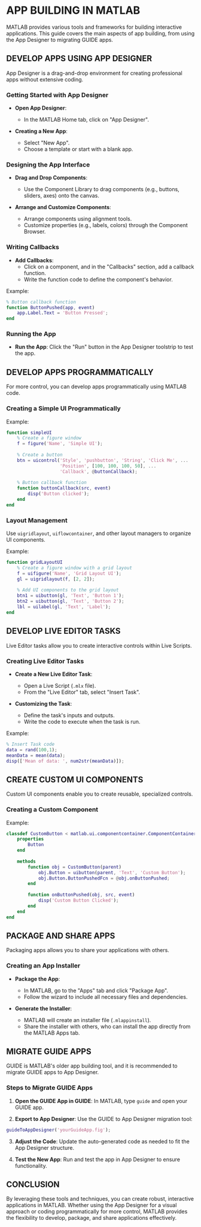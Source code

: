 # APP BUILDING IN MATLAB

MATLAB provides various tools and frameworks for building interactive applications. This guide covers the main aspects of app building, from using the App Designer to migrating GUIDE apps.

## DEVELOP APPS USING APP DESIGNER

App Designer is a drag-and-drop environment for creating professional apps without extensive coding.

### Getting Started with App Designer

- **Open App Designer**:
  - In the MATLAB Home tab, click on "App Designer".

- **Creating a New App**:
  - Select "New App".
  - Choose a template or start with a blank app.

### Designing the App Interface

- **Drag and Drop Components**:
  - Use the Component Library to drag components (e.g., buttons, sliders, axes) onto the canvas.

- **Arrange and Customize Components**:
  - Arrange components using alignment tools.
  - Customize properties (e.g., labels, colors) through the Component Browser.

### Writing Callbacks

- **Add Callbacks**:
  - Click on a component, and in the "Callbacks" section, add a callback function.
  - Write the function code to define the component's behavior.

Example:
```matlab
% Button callback function
function ButtonPushed(app, event)
    app.Label.Text = 'Button Pressed';
end
```

### Running the App

- **Run the App**: Click the "Run" button in the App Designer toolstrip to test the app.

## DEVELOP APPS PROGRAMMATICALLY

For more control, you can develop apps programmatically using MATLAB code.

### Creating a Simple UI Programmatically

Example:
```matlab
function simpleUI
    % Create a figure window
    f = figure('Name', 'Simple UI');
    
    % Create a button
    btn = uicontrol('Style', 'pushbutton', 'String', 'Click Me', ...
                    'Position', [100, 100, 100, 50], ...
                    'Callback', @buttonCallback);
    
    % Button callback function
    function buttonCallback(src, event)
        disp('Button clicked');
    end
end
```

### Layout Management

Use `uigridlayout`, `uiflowcontainer`, and other layout managers to organize UI components.

Example:
```matlab
function gridLayoutUI
    % Create a figure window with a grid layout
    f = uifigure('Name', 'Grid Layout UI');
    gl = uigridlayout(f, [2, 2]);
    
    % Add UI components to the grid layout
    btn1 = uibutton(gl, 'Text', 'Button 1');
    btn2 = uibutton(gl, 'Text', 'Button 2');
    lbl = uilabel(gl, 'Text', 'Label');
end
```

## DEVELOP LIVE EDITOR TASKS

Live Editor tasks allow you to create interactive controls within Live Scripts.

### Creating Live Editor Tasks

- **Create a New Live Editor Task**:
  - Open a Live Script (`.mlx` file).
  - From the "Live Editor" tab, select "Insert Task".

- **Customizing the Task**:
  - Define the task's inputs and outputs.
  - Write the code to execute when the task is run.

Example:
```matlab
% Insert Task code
data = rand(100,1);
meanData = mean(data);
disp(['Mean of data: ', num2str(meanData)]);
```

## CREATE CUSTOM UI COMPONENTS

Custom UI components enable you to create reusable, specialized controls.

### Creating a Custom Component

Example:
```matlab
classdef CustomButton < matlab.ui.componentcontainer.ComponentContainer
    properties
        Button
    end
    
    methods
        function obj = CustomButton(parent)
            obj.Button = uibutton(parent, 'Text', 'Custom Button');
            obj.Button.ButtonPushedFcn = @obj.onButtonPushed;
        end
        
        function onButtonPushed(obj, src, event)
            disp('Custom Button Clicked');
        end
    end
end
```

## PACKAGE AND SHARE APPS

Packaging apps allows you to share your applications with others.

### Creating an App Installer

- **Package the App**:
  - In MATLAB, go to the "Apps" tab and click "Package App".
  - Follow the wizard to include all necessary files and dependencies.

- **Generate the Installer**:
  - MATLAB will create an installer file (`.mlappinstall`).
  - Share the installer with others, who can install the app directly from the MATLAB Apps tab.

## MIGRATE GUIDE APPS

GUIDE is MATLAB's older app building tool, and it is recommended to migrate GUIDE apps to App Designer.

### Steps to Migrate GUIDE Apps

1. **Open the GUIDE App in GUIDE**: In MATLAB, type `guide` and open your GUIDE app.
   
2. **Export to App Designer**: Use the GUIDE to App Designer migration tool:
  ```matlab
  guideToAppDesigner('yourGuideApp.fig');
  ```

3. **Adjust the Code**: Update the auto-generated code as needed to fit the App Designer structure.

4. **Test the New App**: Run and test the app in App Designer to ensure functionality.

## CONCLUSION

By leveraging these tools and techniques, you can create robust, interactive applications in MATLAB. Whether using the App Designer for a visual approach or coding programmatically for more control, MATLAB provides the flexibility to develop, package, and share applications effectively.
